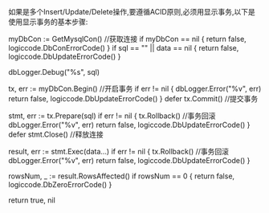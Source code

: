 如果是多个Insert/Update/Delete操作,要遵循ACID原则,必须用显示事务,以下是使用显示事务的基本步骤:

myDbCon := GetMysqlCon() //获取连接
if myDbCon == nil {
    return false, logiccode.DbConErrorCode()
}
if sql == "" || data == nil {
    return false, logiccode.DbUpdateErrorCode()
}

dbLogger.Debug("%s", sql)

tx, err := myDbCon.Begin() //开启事务
if err != nil {
    dbLogger.Error("%v", err)
    return false, logiccode.DbUpdateErrorCode()
}
defer tx.Commit() //提交事务

stmt, err := tx.Prepare(sql)
if err != nil {
    tx.Rollback() //事务回滚
    dbLogger.Error("%v", err)
    return false, logiccode.DbUpdateErrorCode()
}
defer stmt.Close() //释放连接

result, err := stmt.Exec(data...)
if err != nil {
    tx.Rollback() //事务回滚
    dbLogger.Error("%v", err)
    return false, logiccode.DbUpdateErrorCode()
}

rowsNum, _ := result.RowsAffected()
if rowsNum == 0 {
    return false, logiccode.DbZeroErrorCode()
}

return true, nil